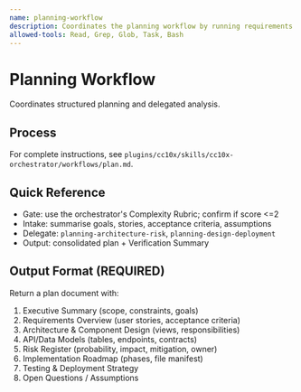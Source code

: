 ```yaml
---
name: planning-workflow
description: Coordinates the planning workflow by running requirements intake and planning subagents, then compiling a complete plan.
allowed-tools: Read, Grep, Glob, Task, Bash
---
```


# Planning Workflow

Coordinates structured planning and delegated analysis.

## Process
For complete instructions, see `plugins/cc10x/skills/cc10x-orchestrator/workflows/plan.md`.

## Quick Reference
- Gate: use the orchestrator's Complexity Rubric; confirm if score <=2
- Intake: summarise goals, stories, acceptance criteria, assumptions
- Delegate: `planning-architecture-risk`, `planning-design-deployment`
- Output: consolidated plan + Verification Summary

## Output Format (REQUIRED)
Return a plan document with:

1) Executive Summary (scope, constraints, goals)
2) Requirements Overview (user stories, acceptance criteria)
3) Architecture & Component Design (views, responsibilities)
4) API/Data Models (tables, endpoints, contracts)
5) Risk Register (probability, impact, mitigation, owner)
6) Implementation Roadmap (phases, file manifest)
7) Testing & Deployment Strategy
8) Open Questions / Assumptions
